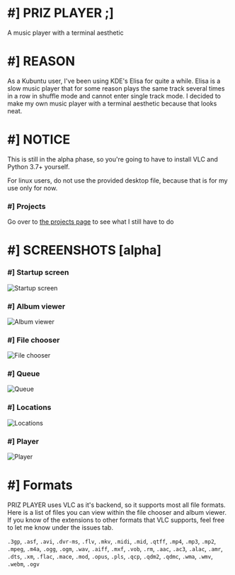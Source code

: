 # #] PRIZ PLAYER ;]
A music player with a terminal aesthetic

# #] REASON
As a Kubuntu user, I've been using KDE's Elisa for quite a while. Elisa is a slow music player that
for some reason plays the same track several times in a row in shuffle mode and cannot enter single track
mode. I decided to make my own music player with a terminal aesthetic because that looks neat.

# #] NOTICE
This is still in the alpha phase, so you're going to have to install VLC and Python 3.7+ yourself.

For linux users, do not use the provided desktop file, because that is for my use only for now.

### #] Projects
Go over to [the projects page](/voxelprismatic/prizplayer/projects/1) to see what I still
have to do

# #] SCREENSHOTS [alpha]
### #] Startup screen
![Startup screen](https://media.discordapp.net/attachments/569698278271090728/753658743887233104/unknown.png)
### #] Album viewer
![Album viewer](https://media.discordapp.net/attachments/569698278271090728/753659264471662722/unknown.png)
### #] File chooser
![File chooser](https://media.discordapp.net/attachments/569698278271090728/753658960078438482/unknown.png)
### #] Queue
![Queue](https://media.discordapp.net/attachments/569698278271090728/753659649051459734/unknown.png)
### #] Locations
![Locations](https://media.discordapp.net/attachments/569698278271090728/753660054275620944/unknown.png)
### #] Player
![Player](https://media.discordapp.net/attachments/569698278271090728/753660421986320465/unknown.png)

# #] Formats
PRIZ PLAYER uses VLC as it's backend, so it supports most all file formats. Here is a list
of files you can view within the file chooser and album viewer. If you know of the extensions
to other formats that VLC supports, feel free to let me know under the issues tab.

`.3gp`, `.asf`, `.avi`, `.dvr-ms`, `.flv`,
`.mkv`, `.midi`, `.mid`, `.qtff`, `.mp4`,
`.mp3`, `.mp2`, `.mpeg`, `.m4a`, `.ogg`,
`.ogm`, `.wav`, `.aiff`, `.mxf`, `.vob`,
`.rm`, `.aac`, `.ac3`, `.alac`, `.amr`,
`.dts`, `.xm`, `.flac`, `.mace`, `.mod`,
`.opus`, `.pls`, `.qcp`, `.qdm2`, `.qdmc`,
`.wma`, `.wmv`, `.webm`, `.ogv`
